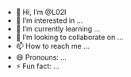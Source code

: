 - 👋 Hi, I’m @L02I
- 👀 I’m interested in ...
- 🌱 I’m currently learning ...
- 💞️ I’m looking to collaborate on ...
- 📫 How to reach me ...
- 😄 Pronouns: ...
- ⚡ Fun fact: ...

<!---
L02I/L02I is a ✨ special ✨ repository because its `README.md` (this file) appears on your GitHub profile.
You can click the Preview link to take a look at your changes.
--->

